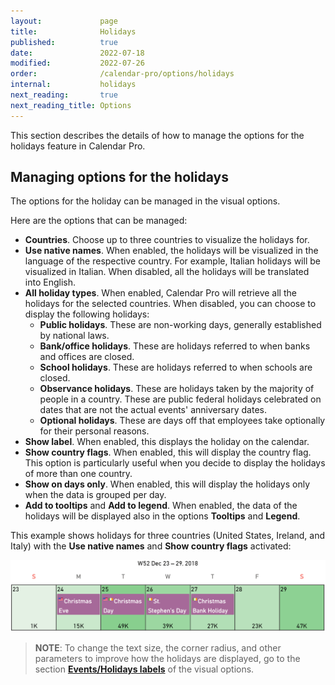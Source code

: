 ```yaml
---
layout:             page
title:              Holidays
published:          true
date:               2022-07-18
modified:           2022-07-26
order:              /calendar-pro/options/holidays
internal:           holidays
next_reading:       true
next_reading_title: Options
---
```


This section describes the details of how to manage the options for the holidays feature in Calendar Pro.

## Managing options for the holidays
The options for the holiday can be managed in the visual options.

Here are the options that can be managed:
- **Countries**. Choose up to three countries to visualize the holidays for.
- **Use native names**. When enabled, the holidays will be visualized in the language of the respective country. For example, Italian holidays will be visualized in Italian. When disabled, all the holidays will be translated into English.
- **All holiday types**. When enabled, Calendar Pro will retrieve all the holidays for the selected countries. When disabled, you can choose to display the following holidays:
    - **Public holidays**. These are non-working days, generally established by national laws.
    - **Bank/office holidays**. These are holidays referred to when banks and offices are closed.
    - **School holidays**. These are holidays referred to when schools are closed.
    - **Observance holidays**. These are holidays taken by the majority of people in a country. These are public federal holidays celebrated on dates that are not the actual events' anniversary dates.
    - **Optional holidays**. These are days off that employees take optionally for their personal reasons.
- **Show label**. When enabled, this displays the holiday on the calendar.
- **Show country flags**. When enabled, this will display the country flag. This option is particularly useful when you decide to display the holidays of more than one country.
- **Show on days only**. When enabled, this will display the holidays only when the data is grouped per day.
- **Add to tooltips** and **Add to legend**. When enabled, the data of the holidays will be displayed also in the options **Tooltips** and **Legend**.

This example shows holidays for three countries (United States, Ireland, and Italy) with the **Use native names** and **Show country flags** activated:

<img src="images/holidays-example.png" width="700" alt="Holidays in Calendar pro">

> **NOTE**: To change the text size, the corner radius, and other parameters to improve how the holidays are displayed, go to the section [**Events/Holidays labels**](../events-labels/index.md) of the visual options.